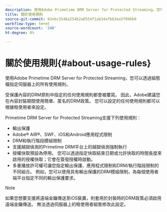 ```yaml
---
description: 使用Adobe Primetime DRM Server for Protected Streaming，您可以透過組態檔指定伺服器上的所有使用規則。
title: 關於使用規則
source-git-commit: 02ebc3548a254b2a6554f1ab34afbb3ea5f09bb8
workflow-type: tm+mt
source-wordcount: '240'
ht-degree: 0%

---
```


# 關於使用規則{#about-usage-rules}

使用Adobe Primetime DRM Server for Protected Streaming，您可以透過組態檔指定伺服器上的所有使用規則。

受保護內容的DRM原則中指定的任何使用規則都會被覆寫。 因此，Adobe建議您在內容封裝期間使用簡單、匿名的DRM政策。 您可以設定的任何使用規則都可以根據租使用者來設定。

Primetime DRM Server for Protected Streaming支援下列使用規則：

* 輸出保護
* Adobe® AIR®、SWF、iOS和Android應用程式限制
* DRM和執行階段模組限制
* 支援越獄偵測的Primetime DRM平台上的越獄偵測強制執行
* 授權快取預設為停用。 您可以透過指定快取結束日期或允許快取的時間長度來啟用的授權快取；它會在簽發授權時啟動。
* 多重播放許可權可讓您指定輸出保護、應用程式限制和DRM/執行階段限制的不同組合。 例如，您可以使用具有輸出保護的DRM模組限制，為每個使用者端平台指定不同的輸出保護要求。

>[!NOTE]
>
>如果您想要支援將遠端金鑰傳送至iOS裝置，則套用於封裝時的DRM政策必須啟用遠端金鑰傳送。 無法透過伺服器上的租使用者組態修改此設定。
